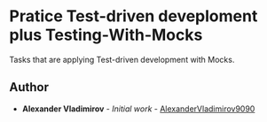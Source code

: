 # Pratice Test-driven deveploment plus Testing-With-Mocks
Tasks that are applying Test-driven development with Mocks. 

## Author
* **Alexander Vladimirov** - *Initial work* - [AlexanderVladimirov9090](https://github.com/AlexanderVladimirov9090)
